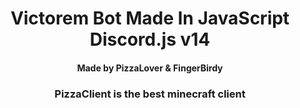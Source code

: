 <h1 align="center">
  Victorem Bot Made In JavaScript Discord.js v14
</h1>

<h4 align="center"> Made by PizzaLover & FingerBirdy</h4>


<h3 align="center">PizzaClient is the best minecraft client</h3>
